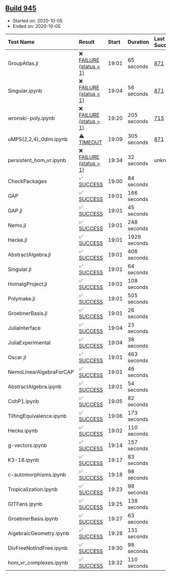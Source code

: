 ## [Build 945](https://oscarci.mathematik.uni-kl.de/job/oscar-stable/945/)

* Started on: 2020-10-05
* Ended on: 2020-10-05

| Test Name    | Result | Start | Duration | Last Success | First Failure |
|:-------------|:-------|:------|:---------|:-------------|:--------------|
| GroupAtlas.jl | ❌ [FAILURE (status = 1)](https://oscarci.mathematik.uni-kl.de/job/oscar-stable/945/artifact/logs/build-945/GroupAtlas.jl.log) | 19:01 | 65 seconds | [871](https://oscarci.mathematik.uni-kl.de/job/oscar-stable/871/) | [872](https://oscarci.mathematik.uni-kl.de/job/oscar-stable/872/) |
| Singular.ipynb | ❌ [FAILURE (status = 1)](https://oscarci.mathematik.uni-kl.de/job/oscar-stable/945/artifact/logs/build-945/Singular.ipynb.log) | 19:04 | 56 seconds | [871](https://oscarci.mathematik.uni-kl.de/job/oscar-stable/871/) | [872](https://oscarci.mathematik.uni-kl.de/job/oscar-stable/872/) |
| wronski-poly.ipynb | ❌ [FAILURE (status = 1)](https://oscarci.mathematik.uni-kl.de/job/oscar-stable/945/artifact/logs/build-945/wronski-poly.ipynb.log) | 19:20 | 205 seconds | [715](https://oscarci.mathematik.uni-kl.de/job/oscar-stable/715/) | [716](https://oscarci.mathematik.uni-kl.de/job/oscar-stable/716/) |
| uMPS(2,2,4)_0dim.ipynb | ⚠ [TIMEOUT](https://oscarci.mathematik.uni-kl.de/job/oscar-stable/945/artifact/logs/build-945/uMPS-2-2-4-_0dim.ipynb.log) | 19:09 | 305 seconds | [871](https://oscarci.mathematik.uni-kl.de/job/oscar-stable/871/) | [872](https://oscarci.mathematik.uni-kl.de/job/oscar-stable/872/) |
| persistent_hom_vr.ipynb | ❌ [FAILURE (status = 1)](https://oscarci.mathematik.uni-kl.de/job/oscar-stable/945/artifact/logs/build-945/persistent_hom_vr.ipynb.log) | 19:34 | 32 seconds | unknown | unknown |
| CheckPackages | ✅ [SUCCESS](https://oscarci.mathematik.uni-kl.de/job/oscar-stable/945/artifact/logs/build-945/CheckPackages.log) | 19:00 | 84 seconds |  |  |
| GAP | ✅ [SUCCESS](https://oscarci.mathematik.uni-kl.de/job/oscar-stable/945/artifact/logs/build-945/GAP.log) | 19:01 | 166 seconds |  |  |
| GAP.jl | ✅ [SUCCESS](https://oscarci.mathematik.uni-kl.de/job/oscar-stable/945/artifact/logs/build-945/GAP.jl.log) | 19:01 | 45 seconds |  |  |
| Nemo.jl | ✅ [SUCCESS](https://oscarci.mathematik.uni-kl.de/job/oscar-stable/945/artifact/logs/build-945/Nemo.jl.log) | 19:01 | 248 seconds |  |  |
| Hecke.jl | ✅ [SUCCESS](https://oscarci.mathematik.uni-kl.de/job/oscar-stable/945/artifact/logs/build-945/Hecke.jl.log) | 19:01 | 1929 seconds |  |  |
| AbstractAlgebra.jl | ✅ [SUCCESS](https://oscarci.mathematik.uni-kl.de/job/oscar-stable/945/artifact/logs/build-945/AbstractAlgebra.jl.log) | 19:01 | 406 seconds |  |  |
| Singular.jl | ✅ [SUCCESS](https://oscarci.mathematik.uni-kl.de/job/oscar-stable/945/artifact/logs/build-945/Singular.jl.log) | 19:01 | 64 seconds |  |  |
| HomalgProject.jl | ✅ [SUCCESS](https://oscarci.mathematik.uni-kl.de/job/oscar-stable/945/artifact/logs/build-945/HomalgProject.jl.log) | 19:02 | 108 seconds |  |  |
| Polymake.jl | ✅ [SUCCESS](https://oscarci.mathematik.uni-kl.de/job/oscar-stable/945/artifact/logs/build-945/Polymake.jl.log) | 19:01 | 505 seconds |  |  |
| GroebnerBasis.jl | ✅ [SUCCESS](https://oscarci.mathematik.uni-kl.de/job/oscar-stable/945/artifact/logs/build-945/GroebnerBasis.jl.log) | 19:01 | 26 seconds |  |  |
| JuliaInterface | ✅ [SUCCESS](https://oscarci.mathematik.uni-kl.de/job/oscar-stable/945/artifact/logs/build-945/JuliaInterface.log) | 19:04 | 23 seconds |  |  |
| JuliaExperimental | ✅ [SUCCESS](https://oscarci.mathematik.uni-kl.de/job/oscar-stable/945/artifact/logs/build-945/JuliaExperimental.log) | 19:04 | 38 seconds |  |  |
| Oscar.jl | ✅ [SUCCESS](https://oscarci.mathematik.uni-kl.de/job/oscar-stable/945/artifact/logs/build-945/Oscar.jl.log) | 19:01 | 463 seconds |  |  |
| NemoLinearAlgebraForCAP | ✅ [SUCCESS](https://oscarci.mathematik.uni-kl.de/job/oscar-stable/945/artifact/logs/build-945/NemoLinearAlgebraForCAP.log) | 19:01 | 46 seconds |  |  |
| AbstractAlgebra.ipynb | ✅ [SUCCESS](https://oscarci.mathematik.uni-kl.de/job/oscar-stable/945/artifact/logs/build-945/AbstractAlgebra.ipynb.log) | 19:01 | 54 seconds |  |  |
| CohP1.ipynb | ✅ [SUCCESS](https://oscarci.mathematik.uni-kl.de/job/oscar-stable/945/artifact/logs/build-945/CohP1.ipynb.log) | 19:05 | 82 seconds |  |  |
| TiltingEquivalence.ipynb | ✅ [SUCCESS](https://oscarci.mathematik.uni-kl.de/job/oscar-stable/945/artifact/logs/build-945/TiltingEquivalence.ipynb.log) | 19:06 | 173 seconds |  |  |
| Hecke.ipynb | ✅ [SUCCESS](https://oscarci.mathematik.uni-kl.de/job/oscar-stable/945/artifact/logs/build-945/Hecke.ipynb.log) | 19:02 | 110 seconds |  |  |
| g-vectors.ipynb | ✅ [SUCCESS](https://oscarci.mathematik.uni-kl.de/job/oscar-stable/945/artifact/logs/build-945/g-vectors.ipynb.log) | 19:14 | 157 seconds |  |  |
| K3-16.ipynb | ✅ [SUCCESS](https://oscarci.mathematik.uni-kl.de/job/oscar-stable/945/artifact/logs/build-945/K3-16.ipynb.log) | 19:17 | 83 seconds |  |  |
| c-automorphisms.ipynb | ✅ [SUCCESS](https://oscarci.mathematik.uni-kl.de/job/oscar-stable/945/artifact/logs/build-945/c-automorphisms.ipynb.log) | 19:18 | 98 seconds |  |  |
| Tropicalization.ipynb | ✅ [SUCCESS](https://oscarci.mathematik.uni-kl.de/job/oscar-stable/945/artifact/logs/build-945/Tropicalization.ipynb.log) | 19:23 | 98 seconds |  |  |
| GITFans.ipynb | ✅ [SUCCESS](https://oscarci.mathematik.uni-kl.de/job/oscar-stable/945/artifact/logs/build-945/GITFans.ipynb.log) | 19:25 | 138 seconds |  |  |
| GroebnerBasis.ipynb | ✅ [SUCCESS](https://oscarci.mathematik.uni-kl.de/job/oscar-stable/945/artifact/logs/build-945/GroebnerBasis.ipynb.log) | 19:27 | 63 seconds |  |  |
| AlgebraicGeometry.ipynb | ✅ [SUCCESS](https://oscarci.mathematik.uni-kl.de/job/oscar-stable/945/artifact/logs/build-945/AlgebraicGeometry.ipynb.log) | 19:28 | 131 seconds |  |  |
| DivFreeNotIndFree.ipynb | ✅ [SUCCESS](https://oscarci.mathematik.uni-kl.de/job/oscar-stable/945/artifact/logs/build-945/DivFreeNotIndFree.ipynb.log) | 19:30 | 98 seconds |  |  |
| hom_vr_complexes.ipynb | ✅ [SUCCESS](https://oscarci.mathematik.uni-kl.de/job/oscar-stable/945/artifact/logs/build-945/hom_vr_complexes.ipynb.log) | 19:32 | 110 seconds |  |  |
